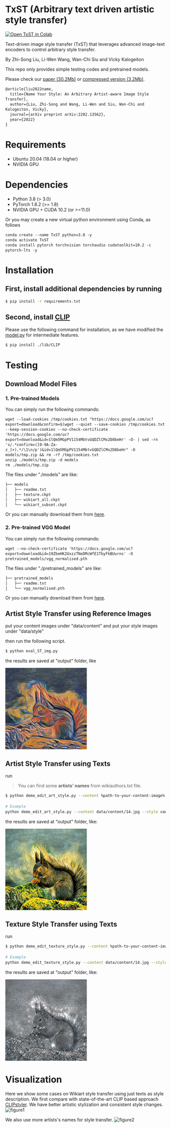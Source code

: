 # TxST (Arbitrary text driven artistic style transfer)

[![Open TxST in Colab](https://colab.research.google.com/assets/colab-badge.svg)](https://colab.research.google.com/drive/1RO_gZBqSHoNWt-lo8oaw5NBI2E3dXASi?usp=sharing)<br>

Text-driven image style transfer (TxST) that leverages advanced image-text encoders to control arbitrary style transfer.

By Zhi-Song Liu, Li-Wen Wang, Wan-Chi Siu and Vicky Kalogeiton

This repo only provides simple testing codes and pretrained models.

Please check our [paper (30.2Mb)](https://arxiv.org/pdf/2202.13562.pdf) or [compressed version (3.2Mb)](https://drive.google.com/file/d/1s_EVyZSPxfsCR7JxIE7qJ76vIYbKLrM-/view?usp=sharing).
```text
@article{liu2022name,
  title={Name Your Style: An Arbitrary Artist-aware Image Style Transfer},
  author={Liu, Zhi-Song and Wang, Li-Wen and Siu, Wan-Chi and Kalogeiton, Vicky},
  journal={arXiv preprint arXiv:2202.13562},
  year={2022}
}
```

# Requirements
- Ubuntu 20.04 (18.04 or higher)
- NVIDIA GPU

# Dependencies
- Python 3.8 (> 3.0)
- PyTorch 1.8.2 (>= 1.8)
- NVIDIA GPU + CUDA 10.2 (or >=11.0)

Or you may create a new virtual python environment using Conda, as follows

```shell
conda create --name TxST python=3.8 -y
conda activate TxST
conda install pytorch torchvision torchaudio cudatoolkit=10.2 -c pytorch-lts -y
```

# Installation

## First, install additional dependencies by running

```sh
$ pip install -r requirements.txt
```

## Second, install [CLIP](https://github.com/openai/CLIP)

Please use the following command for installation, as we have modified the [model.py](https://drive.google.com/file/d/1h-Wh6tUGf9OTrGkJSAyvZRymTfQXc--O/view?usp=sharing) for intermediate features.

```sh
$ pip install ./lib/CLIP
```

# Testing
## Download Model Files
### 1. Pre-trained Models
You can simply run the following commands:
```shell
wget --load-cookies /tmp/cookies.txt "https://docs.google.com/uc?export=download&confirm=$(wget --quiet --save-cookies /tmp/cookies.txt --keep-session-cookies --no-check-certificate 'https://docs.google.com/uc?export=download&id=1lQm5MGpPV1154MbtvGQDZlCMx2D8beHr' -O- | sed -rn 's/.*confirm=([0-9A-Za-z_]+).*/\1\n/p')&id=1lQm5MGpPV1154MbtvGQDZlCMx2D8beHr" -O models/tmp.zip && rm -rf /tmp/cookies.txt
unzip ./models/tmp.zip -d models
rm ./models/tmp.zip
```
The files under "./models" are like:
```text
├── models
│   ├── readme.txt
│   ├── texture.ckpt
│   ├── wikiart_all.ckpt
│   └── wikiart_subset.ckpt
```

Or you can manually download them from [here](https://drive.google.com/file/d/1lQm5MGpPV1154MbtvGQDZlCMx2D8beHr/view?usp=sharing).

### 2. Pre-trained VGG Model
You can simply run the following commands:
```shell
wget --no-check-certificate 'https://docs.google.com/uc?export=download&id=19ZbeHK2UxzzTNeDMcWfE1TbyFkBUurns' -O pretrained_models/vgg_normalised.pth
```
The files under "./pretrained_models" are like:
```text
├── pretrained_models
│   ├── readme.txt
│   └── vgg_normalised.pth
```

Or you can manually download them from [here](https://drive.google.com/file/d/19ZbeHK2UxzzTNeDMcWfE1TbyFkBUurns/view?usp=sharing).

## Artist Style Transfer using Reference Images

put your content images under "data/content" and put your style images under "data/style"

then run the following script.

```sh
$ python eval_ST_img.py
```

the results are saved at "output" folder, like

![sample result](./figure/14_stylized_20200428220829.png)
## Artist Style Transfer using Texts

run
> You can find some **artists' names** from wikiauthors.txt file.
```sh
$ python demo_edit_art_style.py --content %path-to-your-content-image% --style %artistic-text%

# Example
python demo_edit_art_style.py --content data/content/14.jpg --style vangogh
```
the results are saved at "output" folder, like:

![sample result](./figure/14_vangogh.png)

## Texture Style Transfer using Texts

run

```sh
$ python demo_edit_texture_style.py --content %path-to-your-content-image% --style %texture-text%

# Example
python demo_edit_texture_style.py --content data/content/14.jpg --style grid
```
the results are saved at "output" folder, like:

![sample result](./figure/14_grid.png)
# Visualization

Here we show some cases on Wikiart style transfer using just texts as style description. We first compare with
state-of-the-art CLIP based approach [CLIPstyler](https://arxiv.org/abs/2112.00374). We have better artistic stylization
and consistent style changes.
![figure1](./figure/Picture1.png)

We also use more artists's names for style transfer.
![figure2](./figure/Picture2.png)
